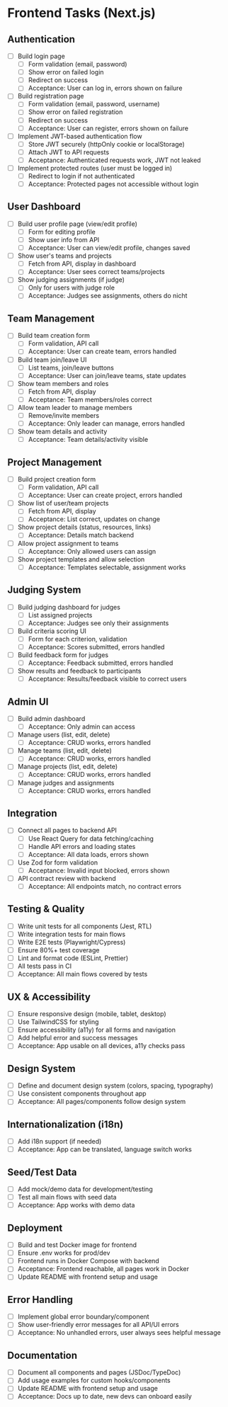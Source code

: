 # Frontend Tasks (Next.js)

## Authentication
- [ ] Build login page
  - [ ] Form validation (email, password)
  - [ ] Show error on failed login
  - [ ] Redirect on success
  - [ ] Acceptance: User can log in, errors shown on failure
- [ ] Build registration page
  - [ ] Form validation (email, password, username)
  - [ ] Show error on failed registration
  - [ ] Redirect on success
  - [ ] Acceptance: User can register, errors shown on failure
- [ ] Implement JWT-based authentication flow
  - [ ] Store JWT securely (httpOnly cookie or localStorage)
  - [ ] Attach JWT to API requests
  - [ ] Acceptance: Authenticated requests work, JWT not leaked
- [ ] Implement protected routes (user must be logged in)
  - [ ] Redirect to login if not authenticated
  - [ ] Acceptance: Protected pages not accessible without login

## User Dashboard
- [ ] Build user profile page (view/edit profile)
  - [ ] Form for editing profile
  - [ ] Show user info from API
  - [ ] Acceptance: User can view/edit profile, changes saved
- [ ] Show user's teams and projects
  - [ ] Fetch from API, display in dashboard
  - [ ] Acceptance: User sees correct teams/projects
- [ ] Show judging assignments (if judge)
  - [ ] Only for users with judge role
  - [ ] Acceptance: Judges see assignments, others do nicht

## Team Management
- [ ] Build team creation form
  - [ ] Form validation, API call
  - [ ] Acceptance: User can create team, errors handled
- [ ] Build team join/leave UI
  - [ ] List teams, join/leave buttons
  - [ ] Acceptance: User can join/leave teams, state updates
- [ ] Show team members and roles
  - [ ] Fetch from API, display
  - [ ] Acceptance: Team members/roles correct
- [ ] Allow team leader to manage members
  - [ ] Remove/invite members
  - [ ] Acceptance: Only leader can manage, errors handled
- [ ] Show team details and activity
  - [ ] Acceptance: Team details/activity visible

## Project Management
- [ ] Build project creation form
  - [ ] Form validation, API call
  - [ ] Acceptance: User can create project, errors handled
- [ ] Show list of user/team projects
  - [ ] Fetch from API, display
  - [ ] Acceptance: List correct, updates on change
- [ ] Show project details (status, resources, links)
  - [ ] Acceptance: Details match backend
- [ ] Allow project assignment to teams
  - [ ] Acceptance: Only allowed users can assign
- [ ] Show project templates and allow selection
  - [ ] Acceptance: Templates selectable, assignment works

## Judging System
- [ ] Build judging dashboard for judges
  - [ ] List assigned projects
  - [ ] Acceptance: Judges see only their assignments
- [ ] Build criteria scoring UI
  - [ ] Form for each criterion, validation
  - [ ] Acceptance: Scores submitted, errors handled
- [ ] Build feedback form for judges
  - [ ] Acceptance: Feedback submitted, errors handled
- [ ] Show results and feedback to participants
  - [ ] Acceptance: Results/feedback visible to correct users

## Admin UI
- [ ] Build admin dashboard
  - [ ] Acceptance: Only admin can access
- [ ] Manage users (list, edit, delete)
  - [ ] Acceptance: CRUD works, errors handled
- [ ] Manage teams (list, edit, delete)
  - [ ] Acceptance: CRUD works, errors handled
- [ ] Manage projects (list, edit, delete)
  - [ ] Acceptance: CRUD works, errors handled
- [ ] Manage judges and assignments
  - [ ] Acceptance: CRUD works, errors handled

## Integration
- [ ] Connect all pages to backend API
  - [ ] Use React Query for data fetching/caching
  - [ ] Handle API errors and loading states
  - [ ] Acceptance: All data loads, errors shown
- [ ] Use Zod for form validation
  - [ ] Acceptance: Invalid input blocked, errors shown
- [ ] API contract review with backend
  - [ ] Acceptance: All endpoints match, no contract errors

## Testing & Quality
- [ ] Write unit tests for all components (Jest, RTL)
- [ ] Write integration tests for main flows
- [ ] Write E2E tests (Playwright/Cypress)
- [ ] Ensure 80%+ test coverage
- [ ] Lint and format code (ESLint, Prettier)
- [ ] All tests pass in CI
- [ ] Acceptance: All main flows covered by tests

## UX & Accessibility
- [ ] Ensure responsive design (mobile, tablet, desktop)
- [ ] Use TailwindCSS for styling
- [ ] Ensure accessibility (a11y) for all forms and navigation
- [ ] Add helpful error and success messages
- [ ] Acceptance: App usable on all devices, a11y checks pass

## Design System
- [ ] Define and document design system (colors, spacing, typography)
- [ ] Use consistent components throughout app
- [ ] Acceptance: All pages/components follow design system

## Internationalization (i18n)
- [ ] Add i18n support (if needed)
- [ ] Acceptance: App can be translated, language switch works

## Seed/Test Data
- [ ] Add mock/demo data for development/testing
- [ ] Test all main flows with seed data
- [ ] Acceptance: App works with demo data

## Deployment
- [ ] Build and test Docker image for frontend
- [ ] Ensure .env works for prod/dev
- [ ] Frontend runs in Docker Compose with backend
- [ ] Acceptance: Frontend reachable, all pages work in Docker
- [ ] Update README with frontend setup and usage

## Error Handling
- [ ] Implement global error boundary/component
- [ ] Show user-friendly error messages for all API/UI errors
- [ ] Acceptance: No unhandled errors, user always sees helpful message

## Documentation
- [ ] Document all components and pages (JSDoc/TypeDoc)
- [ ] Add usage examples for custom hooks/components
- [ ] Update README with frontend setup and usage
- [ ] Acceptance: Docs up to date, new devs can onboard easily